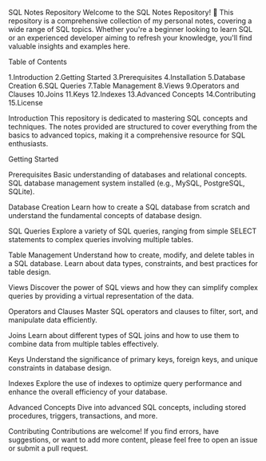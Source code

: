 SQL Notes Repository
Welcome to the SQL Notes Repository! 🚀 This repository is a comprehensive collection of my personal notes, covering a wide range of SQL topics. Whether you're a beginner looking to learn SQL or an experienced developer aiming to refresh your knowledge, you'll find valuable insights and examples here.

Table of Contents

1.Introduction
2.Getting Started
3.Prerequisites
4.Installation
5.Database Creation
6.SQL Queries
7.Table Management
8.Views
9.Operators and Clauses
10.Joins
11.Keys
12.Indexes
13.Advanced Concepts
14.Contributing
15.License

Introduction
This repository is dedicated to mastering SQL concepts and techniques. The notes provided are structured to cover everything from the basics to advanced topics, making it a comprehensive resource for SQL enthusiasts.

Getting Started

Prerequisites
Basic understanding of databases and relational concepts.
SQL database management system installed (e.g., MySQL, PostgreSQL, SQLite).

Database Creation
Learn how to create a SQL database from scratch and understand the fundamental concepts of database design.

SQL Queries
Explore a variety of SQL queries, ranging from simple SELECT statements to complex queries involving multiple tables.

Table Management
Understand how to create, modify, and delete tables in a SQL database. Learn about data types, constraints, and best practices for table design.

Views
Discover the power of SQL views and how they can simplify complex queries by providing a virtual representation of the data.

Operators and Clauses
Master SQL operators and clauses to filter, sort, and manipulate data efficiently.

Joins
Learn about different types of SQL joins and how to use them to combine data from multiple tables effectively.

Keys
Understand the significance of primary keys, foreign keys, and unique constraints in database design.

Indexes
Explore the use of indexes to optimize query performance and enhance the overall efficiency of your database.

Advanced Concepts
Dive into advanced SQL concepts, including stored procedures, triggers, transactions, and more.

Contributing
Contributions are welcome! If you find errors, have suggestions, or want to add more content, please feel free to open an issue or submit a pull request.
